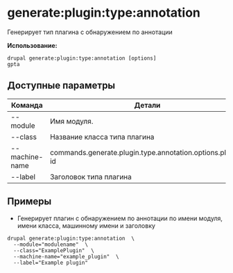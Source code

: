 # generate:plugin:type:annotation
Генерирует тип плагина с обнаружением по аннотации

**Использование:**
```
drupal generate:plugin:type:annotation [options]
gpta
```

## Доступные параметры
Команда | Детали
-------|-------------
--module | Имя модуля.
--class | Название класса типа плагина
--machine-name | commands.generate.plugin.type.annotation.options.plugin-id
--label | Заголовок типа плагина

## Примеры
* Генерирует плагин с обнаружением по аннотации по имени модуля, имени класса, машинному имени и заголовку
```
drupal generate:plugin:type:annotation  \
  --module="modulename"  \
  --class="ExamplePlugin"  \
  --machine-name="example_plugin"  \
  --label="Example plugin"
```
